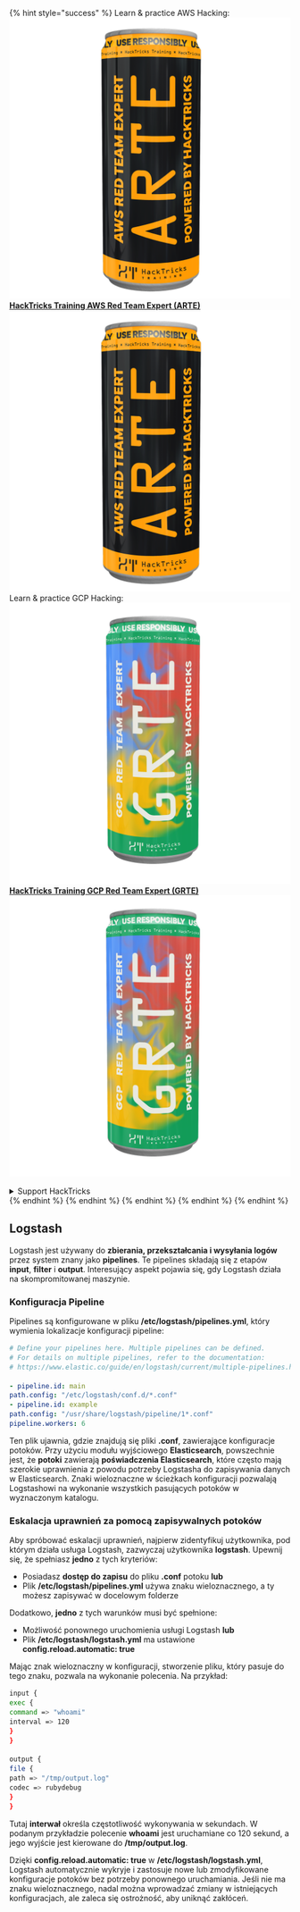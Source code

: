 {% hint style="success" %}
Learn & practice AWS Hacking:<img src="/.gitbook/assets/arte.png" alt="" data-size="line">[**HackTricks Training AWS Red Team Expert (ARTE)**](https://training.hacktricks.xyz/courses/arte)<img src="/.gitbook/assets/arte.png" alt="" data-size="line">\
Learn & practice GCP Hacking: <img src="/.gitbook/assets/grte.png" alt="" data-size="line">[**HackTricks Training GCP Red Team Expert (GRTE)**<img src="/.gitbook/assets/grte.png" alt="" data-size="line">](https://training.hacktricks.xyz/courses/grte)

<details>

<summary>Support HackTricks</summary>

* Check the [**subscription plans**](https://github.com/sponsors/carlospolop)!
* **Join the** 💬 [**Discord group**](https://discord.gg/hRep4RUj7f) or the [**telegram group**](https://t.me/peass) or **follow** us on **Twitter** 🐦 [**@hacktricks\_live**](https://twitter.com/hacktricks\_live)**.**
* **Share hacking tricks by submitting PRs to the** [**HackTricks**](https://github.com/carlospolop/hacktricks) and [**HackTricks Cloud**](https://github.com/carlospolop/hacktricks-cloud) github repos.

</details>
{% endhint %}
{% endhint %}
{% endhint %}
{% endhint %}
{% endhint %}


## Logstash

Logstash jest używany do **zbierania, przekształcania i wysyłania logów** przez system znany jako **pipelines**. Te pipelines składają się z etapów **input**, **filter** i **output**. Interesujący aspekt pojawia się, gdy Logstash działa na skompromitowanej maszynie.

### Konfiguracja Pipeline

Pipelines są konfigurowane w pliku **/etc/logstash/pipelines.yml**, który wymienia lokalizacje konfiguracji pipeline:
```yaml
# Define your pipelines here. Multiple pipelines can be defined.
# For details on multiple pipelines, refer to the documentation:
# https://www.elastic.co/guide/en/logstash/current/multiple-pipelines.html

- pipeline.id: main
path.config: "/etc/logstash/conf.d/*.conf"
- pipeline.id: example
path.config: "/usr/share/logstash/pipeline/1*.conf"
pipeline.workers: 6
```
Ten plik ujawnia, gdzie znajdują się pliki **.conf**, zawierające konfiguracje potoków. Przy użyciu modułu wyjściowego **Elasticsearch**, powszechnie jest, że **potoki** zawierają **poświadczenia Elasticsearch**, które często mają szerokie uprawnienia z powodu potrzeby Logstasha do zapisywania danych w Elasticsearch. Znaki wieloznaczne w ścieżkach konfiguracji pozwalają Logstashowi na wykonanie wszystkich pasujących potoków w wyznaczonym katalogu.

### Eskalacja uprawnień za pomocą zapisywalnych potoków

Aby spróbować eskalacji uprawnień, najpierw zidentyfikuj użytkownika, pod którym działa usługa Logstash, zazwyczaj użytkownika **logstash**. Upewnij się, że spełniasz **jedno** z tych kryteriów:

- Posiadasz **dostęp do zapisu** do pliku **.conf** potoku **lub**
- Plik **/etc/logstash/pipelines.yml** używa znaku wieloznacznego, a ty możesz zapisywać w docelowym folderze

Dodatkowo, **jedno** z tych warunków musi być spełnione:

- Możliwość ponownego uruchomienia usługi Logstash **lub**
- Plik **/etc/logstash/logstash.yml** ma ustawione **config.reload.automatic: true**

Mając znak wieloznaczny w konfiguracji, stworzenie pliku, który pasuje do tego znaku, pozwala na wykonanie polecenia. Na przykład:
```bash
input {
exec {
command => "whoami"
interval => 120
}
}

output {
file {
path => "/tmp/output.log"
codec => rubydebug
}
}
```
Tutaj **interwał** określa częstotliwość wykonywania w sekundach. W podanym przykładzie polecenie **whoami** jest uruchamiane co 120 sekund, a jego wyjście jest kierowane do **/tmp/output.log**.

Dzięki **config.reload.automatic: true** w **/etc/logstash/logstash.yml**, Logstash automatycznie wykryje i zastosuje nowe lub zmodyfikowane konfiguracje potoków bez potrzeby ponownego uruchamiania. Jeśli nie ma znaku wieloznacznego, nadal można wprowadzać zmiany w istniejących konfiguracjach, ale zaleca się ostrożność, aby uniknąć zakłóceń.
